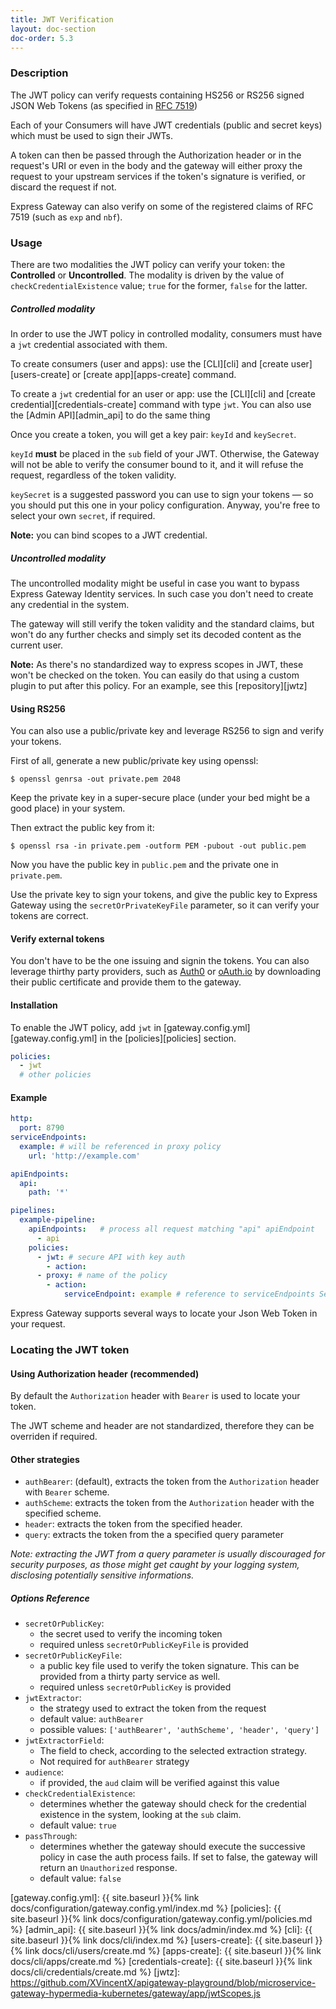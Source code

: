 ```yaml
---
title: JWT Verification
layout: doc-section
doc-order: 5.3
---
```


### Description

The JWT policy can verify requests containing HS256 or RS256 signed JSON Web Tokens (as specified in
[RFC 7519][rfc-jwt])

Each of your Consumers will have JWT credentials (public and secret keys) which must be used to sign their JWTs.

A token can then be passed through the Authorization header or in the request's URI or even in the body and the gateway
will either proxy the request to your upstream services if the token's signature is verified, or discard the request if
not.

Express Gateway can also verify on some of the registered claims of RFC 7519 (such as `exp` and `nbf`).

### Usage

There are two modalities the JWT policy can verify your token: the **Controlled** or **Uncontrolled**. The
modality is driven by the value of `checkCredentialExistence` value; `true` for the former, `false` for the
latter.

##### Controlled modality

In order to use the JWT policy in controlled modality, consumers must have a `jwt` credential associated with them.

To create consumers (user and apps): use the [CLI][cli] and [create user][users-create] or [create app][apps-create]
command.

To create a `jwt` credential for an user or app: use the [CLI][cli] and [create credential][credentials-create]
command with type `jwt`. You can also use the [Admin API][admin_api] to do the same thing

Once you create a token, you will get a key pair: `keyId` and `keySecret`.

`keyId` **must** be placed in the `sub` field of your JWT. Otherwise, the Gateway will not be able to verify
the consumer bound to it, and it will refuse the request, regardless of the token validity.

`keySecret` is a suggested password you can use to sign your tokens — so you should put this one in your policy
configuration. Anyway, you're free to select your own `secret`, if required.

**Note:** you can bind scopes to a JWT credential.

##### Uncontrolled modality

The uncontrolled modality might be useful in case you want to bypass Express Gateway Identity services. In such case
you don't need to create any credential in the system.

The gateway will still verify the token validity and the standard claims, but won't do any further checks and simply
set its decoded content as the current user.

**Note:** As there's no standardized way to express scopes in JWT, these won't be checked on the token. You can easily
do that using a custom plugin to put after this policy. For an example, see this [repository][jwtz]

#### Using RS256

You can also use a public/private key and leverage RS256 to sign and verify your tokens.

First of all, generate a new public/private key using openssl:

```shell
$ openssl genrsa -out private.pem 2048
```

Keep the private key in a super-secure place (under your bed might be a good place) in your system.

Then extract the public key from it:
```shell
$ openssl rsa -in private.pem -outform PEM -pubout -out public.pem
```

Now you have the public key in `public.pem` and the private one in `private.pem`.

Use the private key to sign your tokens, and give the public key to Express Gateway using the `secretOrPrivateKeyFile`
parameter, so it can verify your tokens are correct.

#### Verify external tokens

You don't have to be the one issuing and signin the tokens. You can also leverage thirthy party providers, such as
[Auth0](https://auth0.com) or [oAuth.io](https://oauth.io) by downloading their public certificate and provide them
to the gateway.

#### Installation

To enable the JWT policy, add `jwt` in [gateway.config.yml][gateway.config.yml] in the [policies][policies] section.

```yaml
policies:
  - jwt
  # other policies
```

#### Example

```yaml
http:
  port: 8790
serviceEndpoints:
  example: # will be referenced in proxy policy
    url: 'http://example.com'

apiEndpoints:
  api:
    path: '*'

pipelines:
  example-pipeline:
    apiEndpoints:   # process all request matching "api" apiEndpoint
      - api
    policies:
      - jwt: # secure API with key auth
        - action:
      - proxy: # name of the policy
        - action:
            serviceEndpoint: example # reference to serviceEndpoints Section
```

Express Gateway supports several ways to locate your Json Web Token in your request.

### Locating the JWT token

#### Using Authorization header (recommended)

By default the `Authorization` header with `Bearer` is used to locate your token.

The JWT scheme and header are not standardized, therefore they can be overriden if required.

#### Other strategies

- `authBearer`: (default), extracts the token from the `Authorization` header with `Bearer` scheme.
- `authScheme`: extracts the token from the `Authorization` header with the specified scheme.
- `header`: extracts the token from the specified header.
- `query`: extracts the token from the a specified query parameter

*Note: extracting the JWT from a query parameter is usually discouraged for security purposes, as those might get caught by your logging system, disclosing potentially sensitive informations.*

##### Options Reference

* `secretOrPublicKey`:
  - the secret used to verify the incoming token
  - required unless `secretOrPublicKeyFile` is provided
* `secretOrPublicKeyFile`:
  - a public key file used to verify the token signature. This can be provided from a thirty party service as well.
  - required unless `secretOrPublicKey` is provided
* `jwtExtractor`:
  - the strategy used to extract the token from the request
  - default value: `authBearer`
  - possible values: `['authBearer', 'authScheme', 'header', 'query']`
* `jwtExtractorField`:
  - The field to check, according to the selected extraction strategy.
  - Not required for `authBearer` strategy
* `audience`:
  - if provided, the `aud` claim will be verified against this value
* `checkCredentialExistence`:
  - determines whether the gateway should check for the credential existence in the system, looking at the `sub` claim.
  - default value: `true`
* `passThrough`:
  - determines whether the gateway should execute the successive policy in case the auth process fails. If set to false,
    the gateway will return an `Unauthorized` response.
  - default value: `false`


[rfc-jwt]: https://tools.ietf.org/html/rfc7519
[gateway.config.yml]: {{ site.baseurl }}{% link docs/configuration/gateway.config.yml/index.md %}
[policies]: {{ site.baseurl }}{% link docs/configuration/gateway.config.yml/policies.md %}
[admin_api]: {{ site.baseurl }}{% link docs/admin/index.md %}
[cli]: {{ site.baseurl }}{% link docs/cli/index.md %}
[users-create]: {{ site.baseurl }}{% link docs/cli/users/create.md %}
[apps-create]: {{ site.baseurl }}{% link docs/cli/apps/create.md %}
[credentials-create]: {{ site.baseurl }}{% link docs/cli/credentials/create.md %}
[jwtz]: https://github.com/XVincentX/apigateway-playground/blob/microservice-gateway-hypermedia-kubernetes/gateway/app/jwtScopes.js
